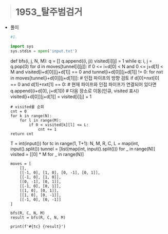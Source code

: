 > # 1953_탈주범검거

- 풀이
  
  ```python
  #1.
  
  import sys
  sys.stdin = open('input.txt')
  ```

  def bfs(i, j, N, M):
      q = []
      q.append((i, j))
      visited[i][j] = 1
      while q:
          i, j = q.pop(0)
          for d in moves[tunnel[i][j]]:
              if 0 <= i+d[0] < N and 0 <= j+d[1] < M and visited[i+d[0]][j+d[1]] == 0 and tunnel[i+d[0]][j+d[1]] != 0:
                  for nxt in moves[tunnel[i+d[0]][j+d[1]]]:               # 인접 파이프의 방향 검토
                      if d[0]+nxt[0] == 0 and d[1]+nxt[1] == 0:           # 현재 파이프와 인접 파이프가 연결되어 있다면
                          q.append((i+d[0], j+d[1]))                      # 다음 장소로 이동(인큐, visited 표시)
                          visited[i+d[0]][j+d[1]] = visited[i][j] + 1

      # visited를 순회
      cnt = 0
      for k in range(N):
          for l in range(M):
              if 0 < visited[k][l] <= L:
                  cnt += 1
      return cnt

  T = int(input())
  for tc in range(1, T+1):
      N, M, R, C, L = map(int, input().split())
      tunnel = [list(map(int, input().split())) for _ in range(N)]
      visited = [[0] * M for _ in range(N)]

      moves = [
          [],
          [[-1, 0], [1, 0], [0, -1], [0, 1]],
          [[-1, 0], [1, 0]],
          [[0, -1], [0, 1]],
          [[-1, 0], [0, 1]],
          [[1, 0], [0, 1]],
          [[1, 0], [0, -1]],
          [[-1, 0], [0, -1]]
      ]
    
      bfs(R, C, N, M)
      result = bfs(R, C, N, M)
    
      print(f'#{tc} {result}')

```

```
